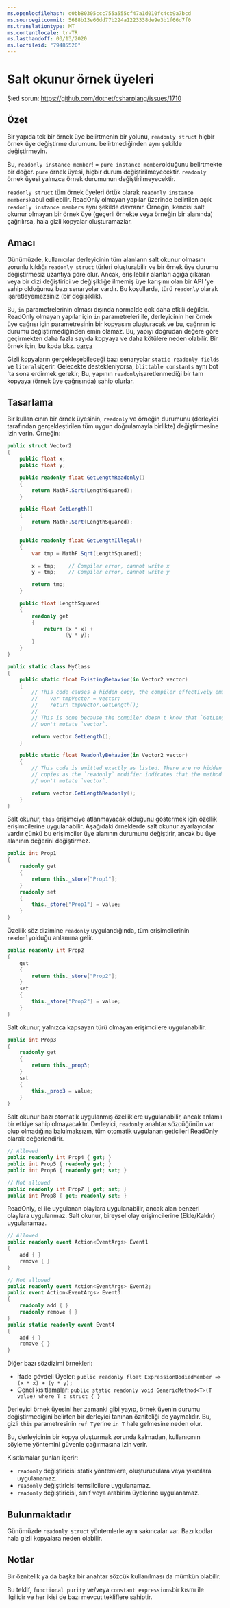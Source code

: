 ```yaml
---
ms.openlocfilehash: d0bb80305ccc755a555cf47a1d010fc4cb9a7bcd
ms.sourcegitcommit: 5688b13e66dd77b224a1223338de9e3b1f66d7f0
ms.translationtype: MT
ms.contentlocale: tr-TR
ms.lasthandoff: 03/13/2020
ms.locfileid: "79485520"
---
```

# <a name="readonly-instance-members"></a>Salt okunur örnek üyeleri

Şıed sorun: <https://github.com/dotnet/csharplang/issues/1710>

## <a name="summary"></a>Özet
[summary]: #summary

Bir yapıda tek bir örnek üye belirtmenin bir yolunu, `readonly struct` hiçbir örnek üye değiştirme durumunu belirtmediğinden aynı şekilde değiştirmeyin.

Bu, `readonly instance member`! = `pure instance member`olduğunu belirtmekte bir değer. `pure` örnek üyesi, hiçbir durum değiştirilmeyecektir. `readonly` örnek üyesi yalnızca örnek durumunun değiştirilmeyecektir.

`readonly struct` tüm örnek üyeleri örtük olarak `readonly instance members`kabul edilebilir. ReadOnly olmayan yapılar üzerinde belirtilen açık `readonly instance members` aynı şekilde davranır. Örneğin, kendisi salt okunur olmayan bir örnek üye (geçerli örnekte veya örneğin bir alanında) çağrılırsa, hala gizli kopyalar oluşturamazlar.

## <a name="motivation"></a>Amacı
[motivation]: #motivation

Günümüzde, kullanıcılar derleyicinin tüm alanların salt okunur olmasını zorunlu kıldığı `readonly struct` türleri oluşturabilir ve bir örnek üye durumu değiştirmesiz uzantıya göre olur. Ancak, erişilebilir alanları açığa çıkaran veya bir dizi değiştirici ve değişikliğe ilmemiş üye karışımı olan bir API 'ye sahip olduğunuz bazı senaryolar vardır. Bu koşullarda, türü `readonly` olarak işaretleyemezsiniz (bir değişiklik).

Bu, `in` parametrelerinin olması dışında normalde çok daha etkili değildir. ReadOnly olmayan yapılar için `in` parametreleri ile, derleyicinin her örnek üye çağrısı için parametresinin bir kopyasını oluşturacak ve bu, çağrının iç durumu değiştirmediğinden emin olamaz. Bu, yapıyı doğrudan değere göre geçirmekten daha fazla sayıda kopyaya ve daha kötülere neden olabilir. Bir örnek için, bu koda bkz. [parça](https://sharplab.io/#v2:CYLg1APgAgDABFAjAbgLACgNQMxwM4AuATgK4DGBcAagKYUD2RATBgN4ZycK4BmANvQCGlAB5p0XbnH5DKAT3GSOXHNIHC4AGRoA7AOYEAFgGUAjiUFEawZZ3YTJXPTQK3H9x54QB2OAAoROAAqOBEASjgwNy8YvzlguDkwxS8AXzd09EysXCgmOABhOA8VXnVKAFk/AEsdajoCRnyAN0E+EhoIks8oX1b2mgA6bX0jMwsrYEi4fo7h3QMTc0trFM5M1KA==)

Gizli kopyaların gerçekleşebileceği bazı senaryolar `static readonly fields` ve `literals`içerir. Gelecekte destekleniyorsa, `blittable constants` aynı bot 'ta sona erdirmek gerekir; Bu, yapının `readonly`işaretlenmediği bir tam kopyaya (örnek üye çağrısında) sahip olurlar.

## <a name="design"></a>Tasarlama
[design]: #design

Bir kullanıcının bir örnek üyesinin, `readonly` ve örneğin durumunu (derleyici tarafından gerçekleştirilen tüm uygun doğrulamayla birlikte) değiştirmesine izin verin. Örneğin:

```csharp
public struct Vector2
{
    public float x;
    public float y;

    public readonly float GetLengthReadonly()
    {
        return MathF.Sqrt(LengthSquared);
    }

    public float GetLength()
    {
        return MathF.Sqrt(LengthSquared);
    }

    public readonly float GetLengthIllegal()
    {
        var tmp = MathF.Sqrt(LengthSquared);

        x = tmp;    // Compiler error, cannot write x
        y = tmp;    // Compiler error, cannot write y

        return tmp;
    }

    public float LengthSquared
    {
        readonly get
        {
            return (x * x) +
                   (y * y);
        }
    }
}

public static class MyClass
{
    public static float ExistingBehavior(in Vector2 vector)
    {
        // This code causes a hidden copy, the compiler effectively emits:
        //    var tmpVector = vector;
        //    return tmpVector.GetLength();
        //
        // This is done because the compiler doesn't know that `GetLength()`
        // won't mutate `vector`.

        return vector.GetLength();
    }

    public static float ReadonlyBehavior(in Vector2 vector)
    {
        // This code is emitted exactly as listed. There are no hidden
        // copies as the `readonly` modifier indicates that the method
        // won't mutate `vector`.

        return vector.GetLengthReadonly();
    }
}
```

Salt okunur, `this` erişimciye atlanmayacak olduğunu göstermek için özellik erişimcilerine uygulanabilir. Aşağıdaki örneklerde salt okunur ayarlayıcılar vardır çünkü bu erişimciler üye alanının durumunu değiştirir, ancak bu üye alanının değerini değiştirmez.

```csharp
public int Prop1
{
    readonly get
    {
        return this._store["Prop1"];
    }
    readonly set
    {
        this._store["Prop1"] = value;
    }
}
```

Özellik söz dizimine `readonly` uygulandığında, tüm erişimcilerinin `readonly`olduğu anlamına gelir.

```csharp
public readonly int Prop2
{
    get
    {
        return this._store["Prop2"];
    }
    set
    {
        this._store["Prop2"] = value;
    }
}
```

Salt okunur, yalnızca kapsayan türü olmayan erişimcilere uygulanabilir.

```csharp
public int Prop3
{
    readonly get
    {
        return this._prop3;
    }
    set
    {
        this._prop3 = value;
    }
}
```

Salt okunur bazı otomatik uygulanmış özelliklere uygulanabilir, ancak anlamlı bir etkiye sahip olmayacaktır. Derleyici, `readonly` anahtar sözcüğünün var olup olmadığına bakılmaksızın, tüm otomatik uygulanan geticileri ReadOnly olarak değerlendirir.

```csharp
// Allowed
public readonly int Prop4 { get; }
public int Prop5 { readonly get; }
public int Prop6 { readonly get; set; }

// Not allowed
public readonly int Prop7 { get; set; }
public int Prop8 { get; readonly set; }
```

ReadOnly, el ile uygulanan olaylara uygulanabilir, ancak alan benzeri olaylara uygulanmaz. Salt okunur, bireysel olay erişimcilerine (Ekle/Kaldır) uygulanamaz.

```csharp
// Allowed
public readonly event Action<EventArgs> Event1
{
    add { }
    remove { }
}

// Not allowed
public readonly event Action<EventArgs> Event2;
public event Action<EventArgs> Event3
{
    readonly add { }
    readonly remove { }
}
public static readonly event Event4
{
    add { }
    remove { }
}
```

Diğer bazı sözdizimi örnekleri:

* İfade gövdeli Üyeler: `public readonly float ExpressionBodiedMember => (x * x) + (y * y);`
* Genel kısıtlamalar: `public static readonly void GenericMethod<T>(T value) where T : struct { }`

Derleyici örnek üyesini her zamanki gibi yayıp, örnek üyenin durumu değiştirmediğini belirten bir derleyici tanınan özniteliği de yaymalıdır. Bu, gizli `this` parametresinin `ref T`yerine `in T` hale gelmesine neden olur.

Bu, derleyicinin bir kopya oluşturmak zorunda kalmadan, kullanıcının söyleme yöntemini güvenle çağırmasına izin verir.

Kısıtlamalar şunları içerir:

* `readonly` değiştiricisi statik yöntemlere, oluşturuculara veya yıkıcılara uygulanamaz.
* `readonly` değiştiricisi temsilcilere uygulanamaz.
* `readonly` değiştiricisi, sınıf veya arabirim üyelerine uygulanamaz.

## <a name="drawbacks"></a>Bulunmaktadır
[drawbacks]: #drawbacks

Günümüzde `readonly struct` yöntemlerle aynı sakıncalar var. Bazı kodlar hala gizli kopyalara neden olabilir.

## <a name="notes"></a>Notlar
[notes]: #notes

Bir öznitelik ya da başka bir anahtar sözcük kullanılması da mümkün olabilir.

Bu teklif, `functional purity` ve/veya `constant expressions`bir kısmı ile ilgilidir ve her ikisi de bazı mevcut tekliflere sahiptir.
